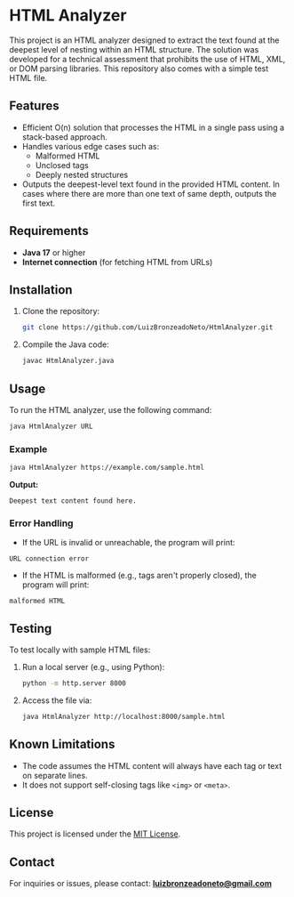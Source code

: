 # HTML Analyzer

This project is an HTML analyzer designed to extract the text found at the deepest level of nesting within an HTML structure. The solution was developed for a technical assessment that prohibits the use of HTML, XML, or DOM parsing libraries. This repository also comes with a simple test HTML file.

## Features

- Efficient O(n) solution that processes the HTML in a single pass using a stack-based approach.
- Handles various edge cases such as:
  - Malformed HTML
  - Unclosed tags
  - Deeply nested structures
- Outputs the deepest-level text found in the provided HTML content. In cases where there are more than one text of same depth, outputs the first text.

## Requirements

- **Java 17** or higher
- **Internet connection** (for fetching HTML from URLs)

## Installation

1. Clone the repository:
   ```sh
   git clone https://github.com/LuizBronzeadoNeto/HtmlAnalyzer.git
   ```
2. Compile the Java code:
   ```sh
   javac HtmlAnalyzer.java
   ```

## Usage

To run the HTML analyzer, use the following command:

```sh
java HtmlAnalyzer URL
```

### Example

```sh
java HtmlAnalyzer https://example.com/sample.html
```

**Output:**

```
Deepest text content found here.
```

### Error Handling

- If the URL is invalid or unreachable, the program will print:

```
URL connection error
```

- If the HTML is malformed (e.g., tags aren't properly closed), the program will print:

```
malformed HTML
```

## Testing

To test locally with sample HTML files:

1. Run a local server (e.g., using Python):
   ```sh
   python -m http.server 8000
   ```
2. Access the file via:
   ```sh
   java HtmlAnalyzer http://localhost:8000/sample.html
   ```

## Known Limitations

- The code assumes the HTML content will always have each tag or text on separate lines.
- It does not support self-closing tags like `<img>` or `<meta>`.

## License

This project is licensed under the [MIT License](LICENSE).

## Contact

For inquiries or issues, please contact: [**luizbronzeadoneto@gmail.com**](mailto\:luizbronzeadoneto@gmail.com)

